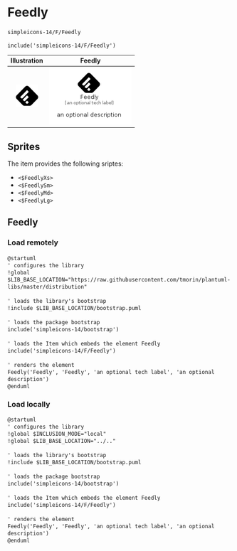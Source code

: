 # Feedly


```text
simpleicons-14/F/Feedly
```

```text
include('simpleicons-14/F/Feedly')
```



| Illustration | Feedly |
| :---: | :---: |
| ![illustration for Illustration](../../simpleicons-14/F/Feedly.png) | ![illustration for Feedly](../../simpleicons-14/F/Feedly.Local.png) |



## Sprites
The item provides the following sriptes:

- `<$FeedlyXs>`
- `<$FeedlySm>`
- `<$FeedlyMd>`
- `<$FeedlyLg>`





## Feedly

### Load remotely
```plantuml
@startuml
' configures the library
!global $LIB_BASE_LOCATION="https://raw.githubusercontent.com/tmorin/plantuml-libs/master/distribution"

' loads the library's bootstrap
!include $LIB_BASE_LOCATION/bootstrap.puml

' loads the package bootstrap
include('simpleicons-14/bootstrap')

' loads the Item which embeds the element Feedly
include('simpleicons-14/F/Feedly')

' renders the element
Feedly('Feedly', 'Feedly', 'an optional tech label', 'an optional description')
@enduml
```

### Load locally
```plantuml
@startuml
' configures the library
!global $INCLUSION_MODE="local"
!global $LIB_BASE_LOCATION="../.."

' loads the library's bootstrap
!include $LIB_BASE_LOCATION/bootstrap.puml

' loads the package bootstrap
include('simpleicons-14/bootstrap')

' loads the Item which embeds the element Feedly
include('simpleicons-14/F/Feedly')

' renders the element
Feedly('Feedly', 'Feedly', 'an optional tech label', 'an optional description')
@enduml
```

